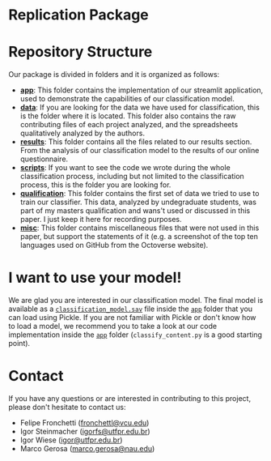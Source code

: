 # Replication Package

# Repository Structure 
Our package is divided in folders and it is organized as follows:
- [**app**](https://github.com/fronchetti/ICSE-2023/tree/master/app): This folder contains the implementation of our streamlit application, used to demonstrate the capabilities of our classification model. 
- [**data**](https://github.com/fronchetti/ICSE-2023/tree/master/data): If you are looking for the data we have used for classification, this is the folder where it is located. This folder also contains the raw contributing files of each project analyzed, and the spreadsheets qualitatively analyzed by the authors. 
- [**results**](https://github.com/fronchetti/ICSE-2023/tree/master/results): This folder contains all the files related to our results section. From the analysis of our classification model to the results of our online questionnaire.
- [**scripts**](https://github.com/fronchetti/ICSE-2023/tree/master/scripts): If you want to see the code we wrote during the whole classification process, including but not limited to the classification process, this is the folder you are looking for.
- [**qualification**](https://github.com/fronchetti/ICSE-2023/tree/master/qualification): This folder contains the first set of data we tried to use to train our classifier. This data, analyzed by undegraduate students, was part of my masters qualification and wans't used or discussed in this paper. I just keep it here for recording purposes. 
- [**misc**](https://github.com/fronchetti/ICSE-2023/tree/master/misc): This folder contains miscellaneous files that were not used in this paper, but support the statements of it (e.g. a screenshot of the top ten languages used on GitHub from the Octoverse website).

# I want to use your model!
We are glad you are interested in our classification model. The final model is available as a [`classification_model.sav`](https://github.com/fronchetti/ICSE-2023/tree/master/app/classifier) file inside the [`app`](https://github.com/fronchetti/ICSE-2023/tree/master/app/classifier) folder that you can load using Pickle. If you are not familiar with Pickle or don't know how to load a model, we recommend you to take a look at our code implementation inside the [`app`](https://github.com/fronchetti/ICSE-2023/tree/master/app/classifier) folder (`classify_content.py` is a good starting point).

# Contact
If you have any questions or are interested in contributing to this project, please don't hesitate to contact us:

* Felipe Fronchetti (fronchettl@vcu.edu)
* Igor Steinmacher (igorfs@utfpr.edu.br)
* Igor Wiese (igor@utfpr.edu.br)
* Marco Gerosa (marco.gerosa@nau.edu)
